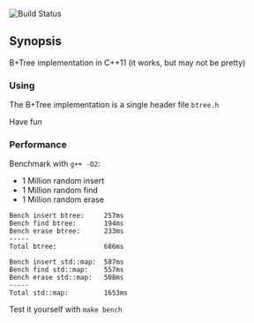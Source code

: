 ![Build Status](https://travis-ci.org/hbirler/dbstruct.svg?branch=master)

## Synopsis
B+Tree implementation in C++11 (it works, but may not be pretty)

### Using
The B+Tree implementation is a single header file `btree.h`

Have fun

### Performance
Benchmark with `g++ -O2`:
* 1 Million random insert
* 1 Million random find
* 1 Million random erase

```
Bench insert btree:		257ms
Bench find btree:		194ms
Bench erase btree:		233ms
-----
Total btree: 			686ms

Bench insert std::map:	587ms
Bench find std::map:	557ms
Bench erase std::map:	508ms
-----
Total std::map: 		1653ms
```

Test it yourself with `make bench`